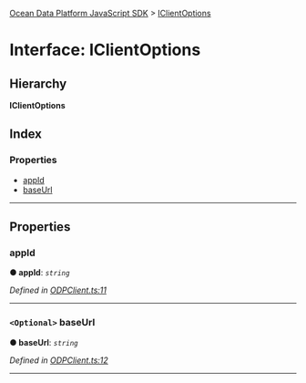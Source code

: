 [Ocean Data Platform JavaScript SDK](../README.md) > [IClientOptions](../interfaces/iclientoptions.md)

# Interface: IClientOptions

## Hierarchy

**IClientOptions**

## Index

### Properties

* [appId](iclientoptions.md#appid)
* [baseUrl](iclientoptions.md#baseurl)

---

## Properties

<a id="appid"></a>

###  appId

**● appId**: *`string`*

*Defined in [ODPClient.ts:11](https://github.com/C4IROcean/ODP-sdk-js/blob/17df383/source/ODPClient.ts#L11)*

___
<a id="baseurl"></a>

### `<Optional>` baseUrl

**● baseUrl**: *`string`*

*Defined in [ODPClient.ts:12](https://github.com/C4IROcean/ODP-sdk-js/blob/17df383/source/ODPClient.ts#L12)*

___


